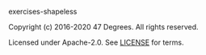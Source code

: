 [comment]: <> (Don't edit this file!)
[comment]: <> (It is automatically updated after every release of https://github.com/47degrees/.github)
[comment]: <> (If you want to suggest a change, please open a PR or issue in that repository)

exercises-shapeless

Copyright (c) 2016-2020 47 Degrees. All rights reserved.

Licensed under Apache-2.0. See [LICENSE](LICENSE.md) for terms.